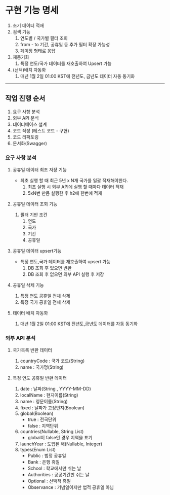 # 구현 기능 명세
1. 초기 데이터 적재
2. 검색 기능
   1. 연도별 / 국가별 필터 조회
   2. from - to 기간, 공휴일 등 추가 필터 확장 가능성
   3. 페이징 형태로 응답
4. 재동기화
   1. 특정 연도/국가 데이터를 재호출하여 Upsert 가능
5. (선택)배치 자동화
   1. 매년 1월 2일 01:00 KST에 전년도, 금년도 데이터 자동 동기화

---
##  작업 진행 순서
1. 요구 사항 분석
2. 외부 API 분석 
3. 데이터베이스 설계
4. 코드 작성 (테스트 코드 - 구현)
5. 코드 리팩토링
6. 문서화(Swagger)

### 요구 사항 분석
1. 공휴일 데이터 최초 저장 기능 
   - 최초 실행 할 때 최근 5년 x N개 국가를 일괄 적재해야한다.
     1. 최초 실행 시 외부 API에 실행 할 때마다 데이터 적재
     2. 5xN번 만큼 실행한 후 h2에 한번에 적재
2. 공휴일 데이터 조회 기능
   1. 필터 기반 조건
      1. 연도
      2. 국가
      3. 기간
      4. 공휴일
3. 공휴일 데이터 upsert기능
   - 특정 연도,국가 데이터를 재호출하여 upsert 가능
     1. DB 조회 후 있으면 반환
     2. DB 조회 후 없으면 외부 API 실행 후 저장

4. 공휴일 삭제 기능
   1. 특정 연도 공휴일 전체 삭제
   2. 특정 국가 공휴일 전체 삭제

5. 데이터 배치 자동화
   1. 매년 1월 2일 01:00 KST에 전년도,금년도 데이터를 자동 동기화
 

### 외부 API 분석
1. 국가목록 반환 데이터
   1. countryCode : 국가 코드(String)
   2. name : 국가명(String)

2. 특정 연도 공휴일 반환 데이터
   1. date : 날짜(String , YYYY-MM-DD)
   2. localName : 현지이름(String)
   3. name : 영문이름(String)
   4. fixed : 날짜가 고정인지(Boolean)
   5. global(Boolean)
       - true : 전국단위
       - false : 지역단위
   6. countries(Nullable, String List)
      - global이 false인 경우 지역을 표기
   7. launchYear : 도입된 해(Nullable, Integer)
   8. types(Enum List)
      - Public : 법정 공휴일
      - Bank : 은행 휴일
      - School : 학교에서만 쉬는 날
      - Authorities : 공공기간만 쉬는 날
      - Optional : 선택적 휴일
      - Observance : 기념일이지만 법적 공휴일 아님